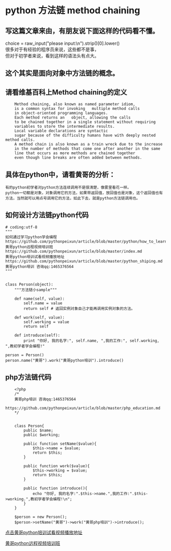 # python 方法链 method chaining

## 写这篇文章来由，有朋友说下面这样的代码看不懂。
choice = raw_input("please input:\n").strip()[0].lower()   
很多对于有经验的程序员来说，这些都不是事，   
但对于初学者来说，看到这样的语法头有点大。  

## 这个其实是面向对象中方法链的概念。
## 请看维基百科上Method chaining的定义  

		Method chaining, also known as named parameter idiom,   
		is a common syntax for invoking   multiple method calls 
		in object-oriented programming languages.
		Each method returns an   object, allowing the calls 
		to be chained together in a single statement without requiring   
		variables to store the intermediate results.
		Local variable declarations are syntactic   
		sugar because of the difficulty humans have with deeply nested method calls.
		A method chain is also known as a train wreck due to the increase 
		in the number of methods that come one after another in the same 
		line that occurs as more methods are chained together
		even though line breaks are often added between methods.

## 具体在python中，请看黄哥的分析：   

	有的python初学者对python方法连续调用不是很清楚，像雾里看花一样。
	python一切都是对象，对象调用它的方法，如果带返回值，放回值也是对象，这个返回值也有方法，当然就可以用点号调用它的方法，如此下去，就是python方法链调用也。

## 如何设计方法链python代码  


	# coding:utf-8
	"""
	如何通过学习python学会编程
	https://github.com/pythonpeixun/article/blob/master/python/how_to_learn_python.md
	黄哥python远程视频培训班
	https://github.com/pythonpeixun/article/blob/master/index.md
	黄哥python培训试看视频播放地址
	https://github.com/pythonpeixun/article/blob/master/python_shiping.md
	黄哥python培训 咨询qq:1465376564
	"""


	class Person(object):
	    """方法链小sample"""

	    def name(self, value):
	        self.name = value
	        return self # 返回实例对象自己才能再调用实例对象的方法。

	    def work(self, value):
	        self.working = value
	        return self

	    def introduce(self):
	        print "你好, 我的名字:", self.name, ",我的工作:", self.working, ",教初学者学会编程!"

	person = Person()
	person.name("黄哥").work("黄哥python培训").introduce()


## php方法链代码  

		<?php
		/*
		黄哥php培训 咨询qq:1465376564
		https://github.com/pythonpeixun/article/blob/master/php_education.md
		*/


		class Person{
		    public $name;
		    public $working;

		    public function setName($value){
		        $this->name = $value;
		        return $this;
		    }

		    public function work($value){
		        $this->working = $value;
		        return $this;
		    }

		    public function introduce(){
		        echo "你好, 我的名字:".$this->name.",我的工作:".$this->working.",教初学者学会编程!\n";
		    }
		}

		$person = new Person();
		$person->setName("黄哥")->work("黄哥php培训")->introduce();


[点击黄哥python培训试看视频播放地址](https://github.com/pythonpeixun/article/blob/master/python_shiping.md)

[黄哥python远程视频培训班](https://github.com/pythonpeixun/article/blob/master/index.md)

